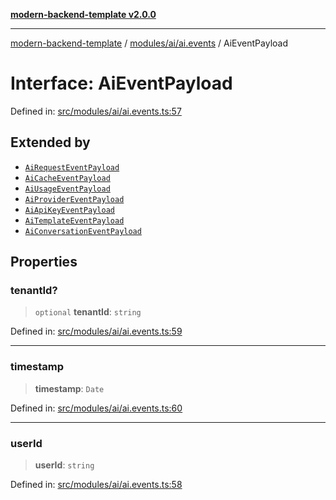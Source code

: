 [**modern-backend-template v2.0.0**](../../../../README.md)

***

[modern-backend-template](../../../../modules.md) / [modules/ai/ai.events](../README.md) / AiEventPayload

# Interface: AiEventPayload

Defined in: [src/modules/ai/ai.events.ts:57](https://github.com/maemreyo/saas-4cus-nodejs/blob/1a77de11cd6eaefe66c31c7f5de281673fc25ce5/src/modules/ai/ai.events.ts#L57)

## Extended by

- [`AiRequestEventPayload`](AiRequestEventPayload.md)
- [`AiCacheEventPayload`](AiCacheEventPayload.md)
- [`AiUsageEventPayload`](AiUsageEventPayload.md)
- [`AiProviderEventPayload`](AiProviderEventPayload.md)
- [`AiApiKeyEventPayload`](AiApiKeyEventPayload.md)
- [`AiTemplateEventPayload`](AiTemplateEventPayload.md)
- [`AiConversationEventPayload`](AiConversationEventPayload.md)

## Properties

### tenantId?

> `optional` **tenantId**: `string`

Defined in: [src/modules/ai/ai.events.ts:59](https://github.com/maemreyo/saas-4cus-nodejs/blob/1a77de11cd6eaefe66c31c7f5de281673fc25ce5/src/modules/ai/ai.events.ts#L59)

***

### timestamp

> **timestamp**: `Date`

Defined in: [src/modules/ai/ai.events.ts:60](https://github.com/maemreyo/saas-4cus-nodejs/blob/1a77de11cd6eaefe66c31c7f5de281673fc25ce5/src/modules/ai/ai.events.ts#L60)

***

### userId

> **userId**: `string`

Defined in: [src/modules/ai/ai.events.ts:58](https://github.com/maemreyo/saas-4cus-nodejs/blob/1a77de11cd6eaefe66c31c7f5de281673fc25ce5/src/modules/ai/ai.events.ts#L58)
